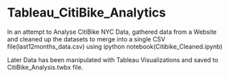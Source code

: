 # Tableau_CitiBike_Analytics

In an attempt to Analyse CitiBike NYC Data, gathered data from a Website and cleaned up the datasets to merge into a single CSV file(last12months_data.csv) using ipython notebook(Citibike_Cleaned.ipynb)

Later Data has been manipulated with Tableau Visualizations and saved to CitiBike_Analysis.twbx file.